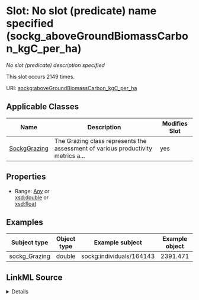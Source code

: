 

# Slot: No slot (predicate) name specified (sockg_aboveGroundBiomassCarbon_kgC_per_ha)


_No slot (predicate) description specified_






This slot occurs 2149 times.


URI: [sockg:aboveGroundBiomassCarbon_kgC_per_ha](https://idir.uta.edu/sockg-ontology/docs/aboveGroundBiomassCarbon_kgC_per_ha)



<!-- no inheritance hierarchy -->





## Applicable Classes

| Name | Description | Modifies Slot |
| --- | --- | --- |
| [SockgGrazing](../classes/SockgGrazing.md) | The Grazing class represents the assessment of various productivity metrics a... |  yes  |







## Properties

* Range: [Any](../classes/Any.md)&nbsp;or&nbsp;<br />[xsd:double](http://www.w3.org/2001/XMLSchema#double)&nbsp;or&nbsp;<br />[xsd:float](http://www.w3.org/2001/XMLSchema#float)






## Examples

| Subject type | Object type | Example subject | Example object | Occurrences |
| --- | --- | --- | --- | --- |
| sockg_Grazing | double | sockg:individuals/164143 | 2391.471 | 2149 |




## LinkML Source

<details>

```yaml
name: sockg_aboveGroundBiomassCarbon_kgC_per_ha
annotations:
  count:
    tag: count
    value: 2149
description: No slot (predicate) description specified
title: No slot (predicate) name specified
examples:
- object:
    example_object: '2391.471'
    example_object_type: double
    example_predicate: sockg:aboveGroundBiomassCarbon_kgC_per_ha
    example_subject: sockg:individuals/164143
    example_subject_type: sockg_Grazing
from_schema: soc-kg
rank: 1000
domain: sockg_Grazing
slot_uri: sockg:aboveGroundBiomassCarbon_kgC_per_ha
alias: sockg_aboveGroundBiomassCarbon_kgC_per_ha
domain_of:
- sockg_Grazing
range: Any
any_of:
- range: double
- range: float

```
</details>